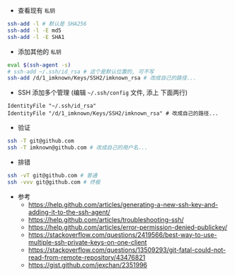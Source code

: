 - 查看现有 `私钥`
``` bash
ssh-add -l # 默认是 SHA256
ssh-add -l -E md5
ssh-add -l -E SHA1
```

- 添加其他的 `私钥`
``` bash
eval $(ssh-agent -s)
# ssh-add ~/.ssh/id_rsa # 这个是默认位置的, 可不写
ssh-add /d/1_imknown/Keys/SSH2/imknown_rsa # 改成自己的路径...
```

- SSH 添加多个管理 (编辑 `~/.ssh/config` 文件, 添上 下面两行)
``` config
IdentityFile "~/.ssh/id_rsa"
IdentityFile "/d/1_imknown/Keys/SSH2/imknown_rsa" # 改成自己的路径...
```

- 验证
``` bash
ssh -T git@github.com
ssh -T imknown@github.com # 改成自己的用户名...
```

- 排错
``` bash
ssh -vT git@github.com # 普通
ssh -vvv git@github.com # 终极
```

- 参考
  - https://help.github.com/articles/generating-a-new-ssh-key-and-adding-it-to-the-ssh-agent/
  - https://help.github.com/articles/troubleshooting-ssh/
  - https://help.github.com/articles/error-permission-denied-publickey/
  - https://stackoverflow.com/questions/2419566/best-way-to-use-multiple-ssh-private-keys-on-one-client
  - https://stackoverflow.com/questions/13509293/git-fatal-could-not-read-from-remote-repository/43476821
  - https://gist.github.com/jexchan/2351996
